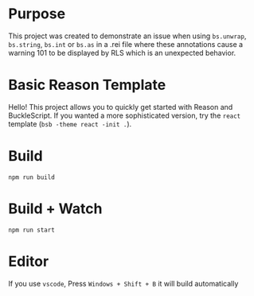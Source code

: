 # Purpose

This project was created to demonstrate an issue when using `bs.unwrap`, `bs.string`, `bs.int` or `bs.as`
in a .rei file where these annotations cause a warning 101 to be displayed by RLS which is an unexpected behavior.  


# Basic Reason Template

Hello! This project allows you to quickly get started with Reason and BuckleScript. If you wanted a more sophisticated version, try the `react` template (`bsb -theme react -init .`).

# Build
```
npm run build
```

# Build + Watch

```
npm run start
```


# Editor
If you use `vscode`, Press `Windows + Shift + B` it will build automatically
